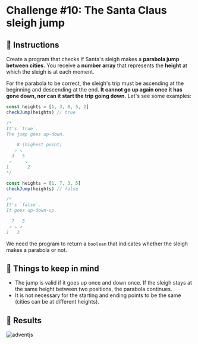 # Challenge #10: The Santa Claus sleigh jump

## 📖 Instructions

Create a program that checks if Santa's sleigh makes a **parabola jump between cities.** You receive a **number array** that represents the **height** at which the sleigh is at each moment.

For the parabola to be correct, the sleigh's trip must be ascending at the beginning and descending at the end. **It cannot go up again once it has gone down, nor can it start the trip going down.** Let's see some examples:

```js
const heights = [1, 3, 8, 5, 2]
checkJump(heights) // true

/*
It's `true`.
The jump goes up-down.

    8 (highest point)
   ↗ ↘
  3   5
 ↗     ↘
1       2
*/

const heights = [1, 7, 3, 5]
checkJump(heights) // false

/*
It's `false`.
It goes up-down-up.

  7   5 
 ↗ ↘ ↗
1   3
```

We need the program to return a `boolean` that indicates whether the sleigh makes a parabola or not.

## 📝 Things to keep in mind

- The jump is valid if it goes up once and down once. If the sleigh stays at the same height between two positions, the parabola continues.
- It is not necessary for the starting and ending points to be the same (cities can be at different heights).

## 📜 Results

![adventjs](https://user-images.githubusercontent.com/78381898/206879725-6bae3bbc-8a7b-4e05-a850-77d3a48c49e0.png)

